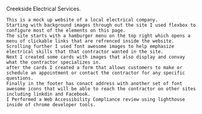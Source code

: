 Creekside Electrical Services.

    This is a mock up website of a local electrical company.
    Starting with background images through out the site I used flexbox to configure most of the elements on this page.
    The site starts with a hamburger menu on the top right which opens a menu of clickable links that are refrenced inside the website.
    Scrolling further I used font awesome images to help emphasize electrical skills that that contractor wanted in the site.
    Next I created some cards with images that also display and convay what the contractor specializes in.
    after the cards I created a form that allows customers to make or schedule an appointment or contact the contractor for any specific questions.
    Finally in the footer has conact address with another set of font awesome icons that will be able to reach the contractor on other sites including linkdin and Facebook.
    I Performed a Web Accessibility Compliance review using lighthouse inside of chrome developer tools.
